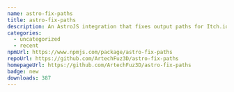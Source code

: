 ```yaml
---
name: astro-fix-paths
title: astro-fix-paths
description: An AstroJS integration that fixes output paths for Itch.io deployment.
categories:
  - uncategorized
  - recent
npmUrl: https://www.npmjs.com/package/astro-fix-paths
repoUrl: https://github.com/ArtechFuz3D/astro-fix-paths
homepageUrl: https://github.com/ArtechFuz3D/astro-fix-paths
badge: new
downloads: 387
---
```

